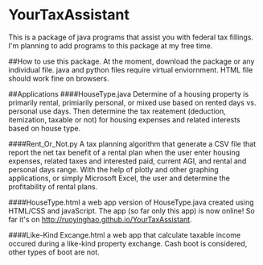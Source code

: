 # YourTaxAssistant
This is a package of java programs that assist you with federal tax fillings. I'm planning to add programs to this package at my free time.

##How to use this package.
At the moment, download the package or any individual file. java and python files require virtual enviornment. HTML file should work fine on browsers.

##Applications
####HouseType.java
Determine of a housing property is primarily rental, primiarily personal, or mixed use based on rented days vs. personal use days. Then determine the tax reatement (deduction, itemization, taxable or not) for housing expenses and related interests based on house type.

####Rent_Or_Not.py
A tax planning algorithm that generate a CSV file that report the net tax benefit of a rental plan when the user enter housing expenses, related taxes and interested paid, current AGI, and rental and personal days range. With the help of plotly and other graphing applications, or simply Microsoft Excel, the user and determine the profitability of rental plans.

####HouseType.html
a web app version of HouseType.java created using HTML/CSS and javaScript. The app (so far only this app) is now online! So far it's on http://ruoyinghao.github.io/YourTaxAssistant.

####Like-Kind Excange.html
a web app that calculate taxable income occured during a like-kind property exchange. Cash boot is considered, other types of boot are not.
